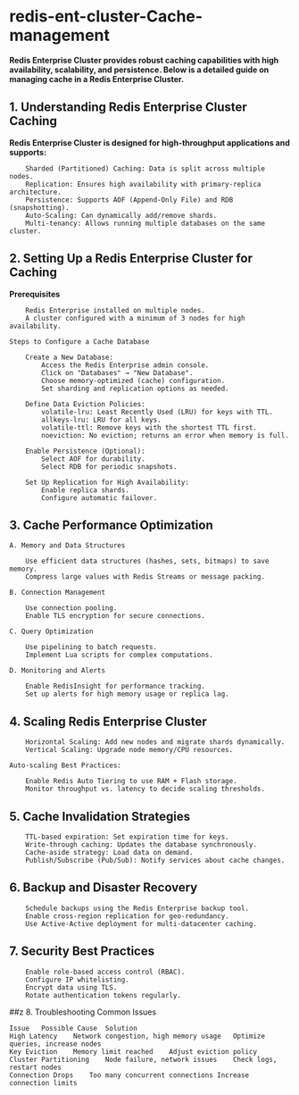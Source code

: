 # redis-ent-cluster-Cache-management

**Redis Enterprise Cluster provides robust caching capabilities with high availability, scalability, and persistence. Below is a detailed guide on managing cache in a Redis Enterprise Cluster.**
## 1. Understanding Redis Enterprise Cluster Caching

**Redis Enterprise Cluster is designed for high-throughput applications and supports:**
~~~
    Sharded (Partitioned) Caching: Data is split across multiple nodes.
    Replication: Ensures high availability with primary-replica architecture.
    Persistence: Supports AOF (Append-Only File) and RDB (snapshotting).
    Auto-Scaling: Can dynamically add/remove shards.
    Multi-tenancy: Allows running multiple databases on the same cluster.
~~~
## 2. Setting Up a Redis Enterprise Cluster for Caching
**Prerequisites**
~~~
    Redis Enterprise installed on multiple nodes.
    A cluster configured with a minimum of 3 nodes for high availability.

Steps to Configure a Cache Database

    Create a New Database:
        Access the Redis Enterprise admin console.
        Click on "Databases" → "New Database".
        Choose memory-optimized (cache) configuration.
        Set sharding and replication options as needed.

    Define Data Eviction Policies:
        volatile-lru: Least Recently Used (LRU) for keys with TTL.
        allkeys-lru: LRU for all keys.
        volatile-ttl: Remove keys with the shortest TTL first.
        noeviction: No eviction; returns an error when memory is full.

    Enable Persistence (Optional):
        Select AOF for durability.
        Select RDB for periodic snapshots.

    Set Up Replication for High Availability:
        Enable replica shards.
        Configure automatic failover.
~~~
## 3. Cache Performance Optimization
~~~
A. Memory and Data Structures

    Use efficient data structures (hashes, sets, bitmaps) to save memory.
    Compress large values with Redis Streams or message packing.

B. Connection Management

    Use connection pooling.
    Enable TLS encryption for secure connections.

C. Query Optimization

    Use pipelining to batch requests.
    Implement Lua scripts for complex computations.

D. Monitoring and Alerts

    Enable RedisInsight for performance tracking.
    Set up alerts for high memory usage or replica lag.
~~~
## 4. Scaling Redis Enterprise Cluster
~~~
    Horizontal Scaling: Add new nodes and migrate shards dynamically.
    Vertical Scaling: Upgrade node memory/CPU resources.

Auto-scaling Best Practices:

    Enable Redis Auto Tiering to use RAM + Flash storage.
    Monitor throughput vs. latency to decide scaling thresholds.
~~~
## 5. Cache Invalidation Strategies
~~~
    TTL-based expiration: Set expiration time for keys.
    Write-through caching: Updates the database synchronously.
    Cache-aside strategy: Load data on demand.
    Publish/Subscribe (Pub/Sub): Notify services about cache changes.
~~~
## 6. Backup and Disaster Recovery
~~~
    Schedule backups using the Redis Enterprise backup tool.
    Enable cross-region replication for geo-redundancy.
    Use Active-Active deployment for multi-datacenter caching.
~~~
## 7. Security Best Practices
~~~
    Enable role-based access control (RBAC).
    Configure IP whitelisting.
    Encrypt data using TLS.
    Rotate authentication tokens regularly.
~~~
##z 8. Troubleshooting Common Issues
~~~
Issue	Possible Cause	Solution
High Latency	Network congestion, high memory usage	Optimize queries, increase nodes
Key Eviction	Memory limit reached	Adjust eviction policy
Cluster Partitioning	Node failure, network issues	Check logs, restart nodes
Connection Drops	Too many concurrent connections	Increase connection limits
~~~
